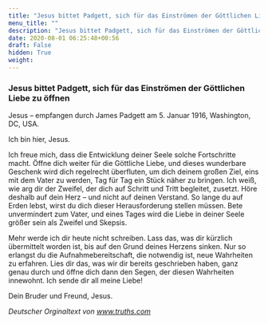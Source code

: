 ```yaml
---
title: "Jesus bittet Padgett, sich für das Einströmen der Göttlichen Liebe zu öffnen"
menu_title: ""
description: "Jesus bittet Padgett, sich für das Einströmen der Göttlichen Liebe zu öffnen"
date: 2020-08-01 06:25:48+00:56
draft: False
hidden: True
weight:
---
```

### Jesus bittet Padgett, sich für das Einströmen der Göttlichen Liebe zu öffnen

Jesus – empfangen durch James Padgett am 5. Januar 1916, Washington, DC, USA.

Ich bin hier, Jesus.

Ich freue mich, dass die Entwicklung deiner Seele solche Fortschritte macht. Öffne dich weiter für die Göttliche Liebe, und dieses wunderbare Geschenk wird dich regelrecht überfluten, um dich deinem großen Ziel, eins mit dem Vater zu werden, Tag für Tag ein Stück näher zu bringen. Ich weiß, wie arg dir der Zweifel, der dich auf Schritt und Tritt begleitet, zusetzt. Höre deshalb auf dein Herz – und nicht auf deinen Verstand. So lange du auf Erden lebst, wirst du dich dieser Herausforderung stellen müssen. Bete unvermindert zum Vater, und eines Tages wird die Liebe in deiner Seele größer sein als Zweifel und Skepsis.

Mehr werde ich dir heute nicht schreiben. Lass das, was dir kürzlich übermittelt worden ist, bis auf den Grund deines Herzens sinken. Nur so erlangst du die Aufnahmebereitschaft, die notwendig ist, neue Wahrheiten zu erfahren. Lies dir das, was wir dir bereits geschrieben haben, ganz genau durch und öffne dich dann den Segen, der diesen Wahrheiten innewohnt. Ich sende dir all meine Liebe!  

Dein Bruder und Freund, Jesus.

*Deutscher Orginaltext  von www.truths.com*

